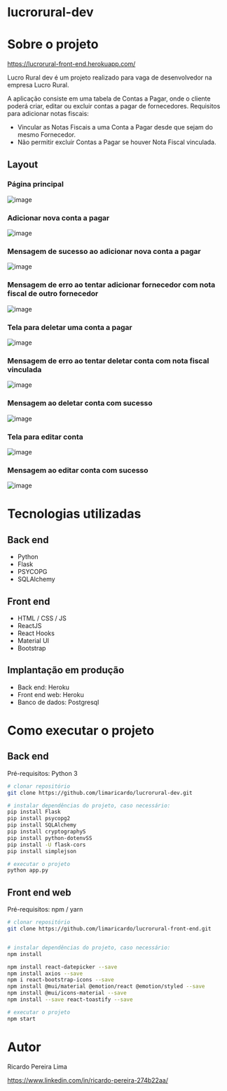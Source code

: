 # lucrorural-dev

# Sobre o projeto

https://lucrorural-front-end.herokuapp.com/

Lucro Rural dev é um projeto realizado para vaga de desenvolvedor na empresa Lucro Rural.

A aplicação consiste em uma tabela de Contas a Pagar, onde o cliente poderá criar, editar ou excluir contas a pagar de fornecedores. Requisitos para adicionar notas fiscais:
- Vincular as Notas Fiscais a uma Conta a Pagar desde que sejam do mesmo Fornecedor.
- Não permitir excluir Contas a Pagar se houver Nota Fiscal vinculada.

## Layout 
### Página principal
![image](https://user-images.githubusercontent.com/81928006/171308922-61779962-6278-4cbd-8cbe-c9d8c1916233.png)
### Adicionar nova conta a pagar
![image](https://user-images.githubusercontent.com/81928006/171309006-4bf6c61f-0ed8-4717-ac4e-60a617313501.png)
### Mensagem de sucesso ao adicionar nova conta a pagar
![image](https://user-images.githubusercontent.com/81928006/171317110-b3e2d781-7915-4005-bab7-3b0e53855976.png)
### Mensagem de erro ao tentar adicionar fornecedor com nota fiscal de outro fornecedor
![image](https://user-images.githubusercontent.com/81928006/171317206-60331508-ac59-4cf2-b11b-97423881d625.png)
### Tela para deletar uma conta a pagar
![image](https://user-images.githubusercontent.com/81928006/171309186-e089add9-392a-419f-b5aa-e5cbe07f0301.png)
### Mensagem de erro ao tentar deletar conta com nota fiscal vinculada
![image](https://user-images.githubusercontent.com/81928006/171309211-7d5188a1-5fb4-41dd-8c9d-c9435a2575ea.png)
### Mensagem ao deletar conta com sucesso
![image](https://user-images.githubusercontent.com/81928006/171315571-1276a013-145e-42db-a6a2-754795d3f7f9.png)
### Tela para editar conta
![image](https://user-images.githubusercontent.com/81928006/171316907-bc265637-5ce4-4e9f-9ac7-1c0ad67b1f4c.png)
### Mensagem ao editar conta com sucesso
![image](https://user-images.githubusercontent.com/81928006/171317000-ba957187-656e-41b8-8cc0-23e50cb15c8f.png)






# Tecnologias utilizadas
## Back end
- Python
- Flask
- PSYCOPG
- SQLAlchemy
## Front end
- HTML / CSS / JS
- ReactJS
- React Hooks
- Material UI
- Bootstrap
## Implantação em produção
- Back end: Heroku
- Front end web: Heroku
- Banco de dados: Postgresql

# Como executar o projeto

## Back end

Pré-requisitos: Python 3

```bash
# clonar repositório
git clone https://github.com/limaricardo/lucrorural-dev.git

# instalar dependências do projeto, caso necessário:
pip install Flask
pip install psycopg2
pip install SQLAlchemy
pip install cryptographyS
pip install python-dotenvSS
pip install -U flask-cors
pip install simplejson

# executar o projeto
python app.py
```

## Front end web
Pré-requisitos: npm / yarn

```bash
# clonar repositório
git clone https://github.com/limaricardo/lucrorural-front-end.git


# instalar dependências do projeto, caso necessário:
npm install

npm install react-datepicker --save
npm install axios --save
npm i react-bootstrap-icons --save
npm install @mui/material @emotion/react @emotion/styled --save
npm install @mui/icons-material --save
npm install --save react-toastify --save

# executar o projeto
npm start
```

# Autor

Ricardo Pereira Lima

https://www.linkedin.com/in/ricardo-pereira-274b22aa/
